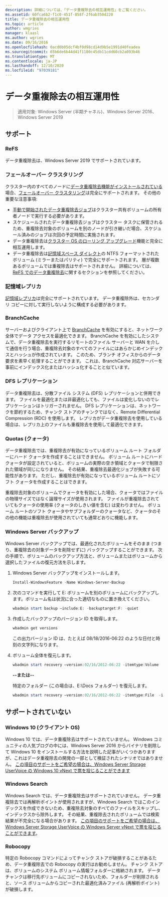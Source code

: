 ```yaml
---
description: 詳細については、「データ重複除去の相互運用性」をご覧ください。
ms.assetid: 60fca6b2-f1c0-451f-858f-2f6ab350d220
title: データ重複除去の相互運用性
ms.topic: article
author: wmgries
manager: klaasl
ms.author: wgries
ms.date: 09/16/2016
ms.openlocfilehash: 0acd0b05dcf4bf0d98cd14d9b5e1991d40feadea
ms.sourcegitcommit: 65b6de6b44d41f1180c45db11cdd60cb2a093b46
ms.translationtype: MT
ms.contentlocale: ja-JP
ms.lasthandoff: 12/10/2020
ms.locfileid: "97039181"
---
```

# <a name="data-deduplication-interoperability"></a>データ重複除去の相互運用性

> 適用対象: Windows Server (半期チャネル)、Windows Server 2016、Windows Server 2019

## <a name="supported"></a>サポート

### <a name="refs"></a>ReFS
データ重複除去は、Windows Server 2019 でサポートされています。

### <a name="failover-clustering"></a>フェールオーバー クラスタリング

クラスター内のすべてのノードに[データ重複除去機能がインストールされている](install-enable.md#install-dedup)場合、[フェールオーバー クラスタリング](../..//failover-clustering/failover-clustering-overview.md)は完全にサポートされます。 その他の重要な注意事項:

* [手動で開始されたデータ重複除去ジョブ](run.md#running-dedup-jobs-manually)はクラスター共有ボリュームの所有者ノードで実行する必要があります。
* スケジュールされたデータ重複除去ジョブはクラスター タスクに保管されるため、重複除去対象のボリュームを別のノードが引き継いだ場合、スケジュール済みのジョブは次回の予定時間に実施されます。
* データ重複除去は[クラスター OS のローリング アップグレード](../..//failover-clustering/cluster-operating-system-rolling-upgrade.md)機能と完全に相互運用します。
* データ重複除去は[記憶域スペース ダイレクト](../storage-spaces/storage-spaces-direct-overview.md)の NTFS フォーマットされたボリューム (ミラーまたはパリティ) で完全にサポートされます。 層が複数あるボリュームでは重複除去はサポートされません。 詳細については、[ReFS でのデータ重複除去](#unsupported)に関するセクションを参照してください。

### <a name="storage-replica"></a>記憶域レプリカ
[記憶域レプリカ](../storage-replica/storage-replica-overview.md)は完全にサポートされています。 データ重複除外は、セカンダリ コピーに対して実行しないように構成する必要があります。

### <a name="branchcache"></a>BranchCache
サーバーおよびクライアント上で [BranchCache](../../networking/branchcache/branchcache.md) を有効にすると、ネットワーク全体でデータ アクセスを最適化できます。 BranchCache を有効にしたシステムで、データ重複除去を実行するリモートのファイル サーバーと WAN を介して通信を行う場合、重複除去対象のすべてのファイルにはあらかじめインデックスとハッシュが作成されています。 このため、ブランチ オフィスからのデータ要求を素早く処理することができます。 これは、BranchCache 対応サーバーを事前にインデックス化またはハッシュ化することと似ています。

### <a name="dfs-replication"></a>DFS レプリケーション
データ重複除去は、分散ファイル システム (DFS) レプリケーションと併用できます。 ファイルを最適化または非最適化しても、ファイルは変化しないのでレプリケーションはトリガーされません。 DFS レプリケーションは、ネットワークを節約するため、チャンク ストアのチャンクではなく、Remote Differential Compression (RDC) を使用します。 レプリカがデータ重複除去を使用している場合は、レプリカ上のファイルも重複除去を使用して最適化できます。

### <a name="quotas"></a>Quotas (クォータ)
データ重複除去では、重複除去が有効になっているボリューム ルート フォルダーにハード クォータを作成することはできません。 ボリューム ルートにハード クォータが設定されていると、ボリュームの実際の空き領域とクォータで制限された領域が同じになりません。 その結果、重複除去最適化ジョブが失敗する可能性があります。 ただし、重複除去が有効になっているボリューム ルートにソフト クォータを作成することはできます。

重複除去対象のボリュームでクォータを有効にした場合、クォータではファイルの物理サイズではなく論理サイズが使用されます。 ファイルが重複除去されていてもクォータの使用率 (クォータのしきい値を含む) は変わりません。 ボリューム ルートのソフト クォータやサブフォルダーのクォータなど、クォータのその他の機能は重複除去が使用されていても通常どおりに機能します。

### <a name="windows-server-backup"></a>Windows Server バックアップ
Windows Server バックアップでは、最適化されたボリュームをそのまま (つまり、重複除去の対象データを削除せずに) バックアップすることができます。 次の手順で、ボリュームのバックアップ方法と、ボリュームまたはボリュームから選択したファイルの復元方法を示します。
1. Windows Server バックアップをインストールします。
    ```PowerShell
    Install-WindowsFeature -Name Windows-Server-Backup
    ```

2. 次のコマンドを実行して E: ボリュームを別のボリュームにバックアップします。ボリューム名は状況に合った適切なものに置き換えてください。
    ```PowerShell
    wbadmin start backup –include:E: -backuptarget:F: -quiet
    ```
3. 作成したバックアップのバージョン ID を取得します。

    ```PowerShell
    wbadmin get versions
    ```

    この出力バージョン ID は、たとえば 08/18/2016-06:22 のような日付と時刻の文字列になります。

4. ボリューム全体を復元します。
    ```PowerShell
    wbadmin start recovery –version:02/16/2012-06:22 -itemtype:Volume  -items:E: -recoveryTarget:E:
    ```

    **--または--**

    特定のフォルダー (この場合は、E:\Docs フォルダー) を復元します。
    ```PowerShell
    wbadmin start recovery –version:02/16/2012-06:22 -itemtype:File  -items:E:\Docs  -recursive
    ```

## <a name="unsupported"></a>サポートされていない

### <a name="windows-10-client-os"></a>Windows 10 (クライアント OS)
Windows 10 では、データ重複除去はサポートされていません。 Windows コミュニティの人気ブログの中には、Windows Server 2016 からバイナリを削除して Windows 10 をインストールする方法を説明した記事がいくつかありますが、これはデータ重複除去の開発の一部として検証されたシナリオではありません。 [この項目のサポートをご希望の場合は、Windows Server Storage UserVoice の Windows 10 vNext で票を投じることができます](https://windowsserver.uservoice.com/forums/295056-storage/suggestions/9011008-add-deduplication-support-to-client-os)

### <a name="windows-search"></a>Windows Search
Windows Search では、データ重複除去はサポートされていません。 データ重複除去では再解析ポイントが使用されますが、Windows Search ではこのインデックスを作成できないため、重複除去対象のすべてのファイルをスキップし、インデックスから除外します。 その結果、重複除去されたボリュームでは検索結果が不完全になる場合があります。 [この項目のサポートをご希望の場合は、Windows Server Storage UserVoice の Windows Server vNext で票を投じることができます](https://windowsserver.uservoice.com/forums/295056-storage/suggestions/17888647-make-windows-search-service-work-with-data-dedupli)。

### <a name="robocopy"></a>Robocopy
特定の Robocopy コマンドによってチャンク ストアが破損することがあるため、データ重複除去での Robocopy の実行はお勧めしません。 チャンク ストアは、ボリュームのシステム ボリューム情報フォルダーに格納されます。 データ チャンクは移行先ボリュームにコピーされないため、フォルダーが削除されると、ソース ボリュームからコピーされた最適化済みファイル (再解析ポイント) が破損します。
